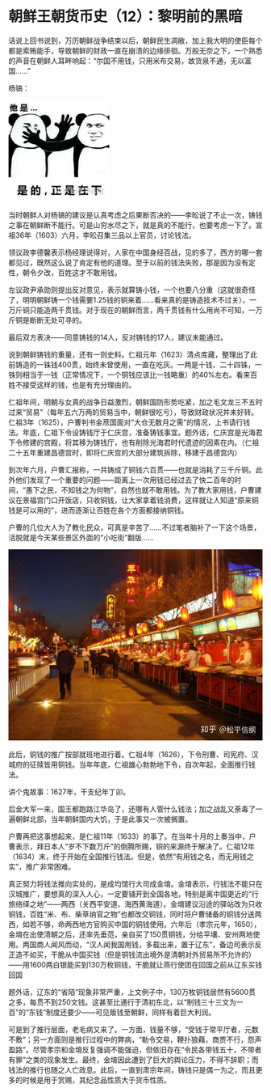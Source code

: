 <h1>朝鲜王朝货币史（12）：黎明前的黑暗</h2>

话说上回书说到，万历朝鲜战争结束以后，朝鲜民生凋敝，加上我大明的使臣每个都是索贿能手，导致朝鲜的财政一直在崩溃的边缘徘徊。万般无奈之下，一个熟悉的声音在朝鲜人耳畔响起：“尔国不用钱，只用米布交易，故货泉不通，无以富国……”

杨镐：

<img src="images/12.1.jpg"/>

当时朝鲜人对杨镐的建议是认真考虑之后果断否决的——李昖说了不止一次，铸钱之事在朝鲜断不能行。可是山穷水尽之下，就是真的不能行，也要考虑一下了。宣祖36年（1603）六月，李昖召集三品以上官员，讨论钱法。

领议政李德馨表示杨经理说得对，人家在中国身经百战，见的多了，西方的哪一套都见过，既然这么说了肯定有他的道理。至于以前的钱法失败，那是因为没有定性，朝令夕改，百姓这才不敢用钱。

左议政尹承勋则提出反对意见，表示就算铸小钱，一个也要八分重（这就很奇怪了，明明朝鲜铸一个钱需要1.25钱的铜来着……看来真的是铸造技术不过关），一万斤铜只能造两千贯钱。对于现在的朝鲜而言，两千贯钱有什么用尚不可知，一万斤铜是断断无处可寻的。

最后双方表决——同意铸钱的14人，反对铸钱的17人，建议未能通过。

说到朝鲜铸钱的重量，还有一则史料。仁祖元年（1623）清点库藏，整理出了此前铸造的一铢钱400贯，始终未曾使用，一直在吃灰。一两是十钱、二十四铢，一铢则相当于一钱（正常情况下，一个铜钱应该比一钱略重）的40%左右。看来百姓不接受这样的钱，也是有充分理由的。

仁祖年间，明朝与女真的战争日益激烈，朝鲜国防形势吃紧，加之毛文龙三不五时过来“贸易”（每年五六万两的贸易当中，朝鲜很吃亏），导致财政状况并未好转。仁祖3年（1625），户曹判书金荩国面对“大仓无数月之需”的情况，上书请行钱法。年底，仁祖下令设铸钱厅于仁庆宫，准备铸钱事宜。题外话，仁庆宫是光海君下令修建的宫殿，将其移为铸钱厅，也有削除光海君时代遗迹的因素在内。（仁祖二十五年重建昌德宫时，即将仁庆宫的大部分建筑拆除，移建于昌德宫内）

到次年六月，户曹汇报称，一共铸成了铜钱六百贯——也就是消耗了三千斤铜。此外他们发现了一个重要的问题——距离上一次用钱已经过去了快二百年的时间，“愚下之民，不知钱之为何物”，自然也就不敢用钱。为了教大家用钱，户曹建议在景福宫门口开饭店，只收铜钱，让大家拿着钱消费，这样就让人知道“原来铜钱是可以用的”，进而逐渐让百姓在各个方面都接纳铜钱。

户曹的几位大人为了教化民众，可真是辛苦了……不过笔者脑补了一下这个场景，活脱就是今天某些景区外面的“小吃街”翻版……

<img src="images/12.2.jpg"/>

此后，铜钱的推广按部就班地进行着。仁祖4年（1626），下令刑曹、司宪府、汉城府的征赎皆用铜钱。当年年底，仁祖雄心勃勃地下令，自次年起，全面推行钱法。

讲个鬼故事：1627年，干支纪年丁卯。

后金大军一来，国王都跑路江华岛了，还哪有人管什么钱法；加之战乱又荼毒了一遍朝鲜北部，当年朝鲜国内大饥，于是此事又一次被搁置。

户曹再把这事想起来，是仁祖11年（1633）的事了。在当年十月的上奏当中，户曹表示，拜日本人“岁不下数万斤”的倒腾所赐，铜的来源终于解决了。仁祖12年（1634）末，终于开始在全国推行钱法。但是，依然“有用钱之名，而无用钱之实”，推广非常困难。

真正努力将钱法推向实处的，是成均馆行大司成金堉。金堉表示，行钱法不能只在汉城推广，要想真的深入人心，一定要铺开到全国各地，特别是离中国更近的“行旅络绎之地”——两西（关西平安道、海西黄海道）。金堉建议沿途的驿站改为只收铜钱，百姓“米、布、柴草纳官之物”也都改交铜钱，同时将户曹储备的铜钱分送两西，如若不够，命两西地方官购买中国的铜钱使用。六年后（孝宗元年，1650），金堉在出使清朝之后，还率先垂范，亲自买了150贯铜钱，分给平壤、安州两地使用。两国商人闻风而动，“汉人闻我国用钱，多载出来，置于辽东”，备边司表示反正造不如买，干脆从中国买钱（但是铜钱流出境外是清朝对外贸易所不允许的）——用1600两白银能买到130万枚铜钱，干脆就让燕行使团在回国之前从辽东买钱回国

题外话，辽东的“省陌”现象非常严重，上文例子中，130万枚铜钱居然有5600贯之多，每贯不到250文钱。这甚至比通行于清初东北，以“制钱三十三文为一百”的“东钱”制度还要少——可见贩钱至朝鲜，同样有着巨大利润。

可是到了推行层面，老毛病又来了。一方面，钱量不够，“受钱于常平厅者，元数不敷”；另一方面则是推行过程中的弊病，“勒令交易，鞭扑狼藉，商贾不行，怨声盈路”。尽管孝宗和金堉反复强调不能强迫，但依旧存在“令民各带钱五十，不带者有罪”之类的现象发生。最终，金堉因此遭到了巨大的舆论压力，不得不辞职；而钱法的推行也随之人亡政息。此后，一直到肃宗年间，铸钱只是偶一为之，而且更多的时候是用于赏赐，其纪念品性质大于货币性质。
